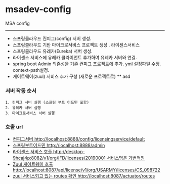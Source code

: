 # msadev-config
MSA config

---------

* 스프링클라우드 컨피그(config) 서버 생성.
* 스프링클라우드 기반 마이크로서비스 프로젝트 생성 . 라이센스서비스
* 스프링클라우드 유레카(Eureka) 서버 생성.
* 라이센스 서비스에 유레카 클라이언트 추가하여 유레카 서버와 연결.
* spring boot Admin 의존성을 기존 컨피그 프로젝트에 추가. yml 설정파일 수정. context-path설정.
* 게이트웨이(zuul) 서비스 추가 구성 (새로운 프로젝트로)
** asd

### 서버 작동 순서
```
1. 컨피그 서버 실행 (스프링 부트 어드민 포함)
2. 유레카 서버 실행
3. 마이크로서비스 서버 실행
```
### 호출 url
* [컨피그서버 http://localhost:8888/config/licensingservice/default](http://localhost:8888/config/licensingservice/default)
* [스프링부트어드민 http://localhost:8888/admin](http://localhost:8888/admin)
* [라이센스 서비스 호출 http://desktop-9hcaj4p:8082/v1/org/IFD/licenses/20190001 서비스명은 가변적임](http://desktop-9hcaj4p:8082/v1/org/IFD/licenses/20190001)
* [Zuul 게이트웨이 호출 http://localhost:8087/api/license/v1/org/USARMY/licenses/CS_098722](http://localhost:8087/api/license/v1/org/USARMY/licenses/CS_098722)
* [zuul 서비스되고 있는 routes 확인 http://localhost:8087/actuator/routes](http://localhost:8087/actuator/routes)
